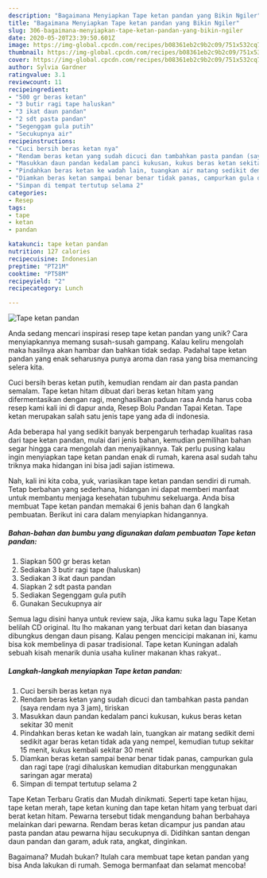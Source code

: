 ```yaml
---
description: "Bagaimana Menyiapkan Tape ketan pandan yang Bikin Ngiler"
title: "Bagaimana Menyiapkan Tape ketan pandan yang Bikin Ngiler"
slug: 306-bagaimana-menyiapkan-tape-ketan-pandan-yang-bikin-ngiler
date: 2020-05-20T23:39:50.601Z
image: https://img-global.cpcdn.com/recipes/b08361eb2c9b2c09/751x532cq70/tape-ketan-pandan-foto-resep-utama.jpg
thumbnail: https://img-global.cpcdn.com/recipes/b08361eb2c9b2c09/751x532cq70/tape-ketan-pandan-foto-resep-utama.jpg
cover: https://img-global.cpcdn.com/recipes/b08361eb2c9b2c09/751x532cq70/tape-ketan-pandan-foto-resep-utama.jpg
author: Sylvia Gardner
ratingvalue: 3.1
reviewcount: 11
recipeingredient:
- "500 gr beras ketan"
- "3 butir ragi tape haluskan"
- "3 ikat daun pandan"
- "2 sdt pasta pandan"
- "Segenggam gula putih"
- "Secukupnya air"
recipeinstructions:
- "Cuci bersih beras ketan nya"
- "Rendam beras ketan yang sudah dicuci dan tambahkan pasta pandan (saya rendam nya 3 jam), tiriskan"
- "Masukkan daun pandan kedalam panci kukusan, kukus beras ketan sekitar 30 menit"
- "Pindahkan beras ketan ke wadah lain, tuangkan air matang sedikit demi sedikit agar beras ketan tidak ada yang nempel, kemudian tutup sekitar 15 menit, kukus kembali sekitar 30 menit"
- "Diamkan beras ketan sampai benar benar tidak panas, campurkan gula dan ragi tape (ragi dihaluskan kemudian ditaburkan menggunakan saringan agar merata)"
- "Simpan di tempat tertutup selama 2"
categories:
- Resep
tags:
- tape
- ketan
- pandan

katakunci: tape ketan pandan 
nutrition: 127 calories
recipecuisine: Indonesian
preptime: "PT21M"
cooktime: "PT58M"
recipeyield: "2"
recipecategory: Lunch

---
```



![Tape ketan pandan](https://img-global.cpcdn.com/recipes/b08361eb2c9b2c09/751x532cq70/tape-ketan-pandan-foto-resep-utama.jpg)

Anda sedang mencari inspirasi resep tape ketan pandan yang unik? Cara menyiapkannya memang susah-susah gampang. Kalau keliru mengolah maka hasilnya akan hambar dan bahkan tidak sedap. Padahal tape ketan pandan yang enak seharusnya punya aroma dan rasa yang bisa memancing selera kita.

Cuci bersih beras ketan putih, kemudian rendam air dan pasta pandan semalam. Tape ketan hitam dibuat dari beras ketan hitam yang difermentasikan dengan ragi, menghasilkan paduan rasa Anda harus coba resep kami kali ini di dapur anda, Resep Bolu Pandan Tapai Ketan. Tape ketan merupakan salah satu jenis tape yang ada di indonesia.

Ada beberapa hal yang sedikit banyak berpengaruh terhadap kualitas rasa dari tape ketan pandan, mulai dari jenis bahan, kemudian pemilihan bahan segar hingga cara mengolah dan menyajikannya. Tak perlu pusing kalau ingin menyiapkan tape ketan pandan enak di rumah, karena asal sudah tahu triknya maka hidangan ini bisa jadi sajian istimewa.


Nah, kali ini kita coba, yuk, variasikan tape ketan pandan sendiri di rumah. Tetap berbahan yang sederhana, hidangan ini dapat memberi manfaat untuk membantu menjaga kesehatan tubuhmu sekeluarga. Anda bisa membuat Tape ketan pandan memakai 6 jenis bahan dan 6 langkah pembuatan. Berikut ini cara dalam menyiapkan hidangannya.

<!--inarticleads1-->

##### Bahan-bahan dan bumbu yang digunakan dalam pembuatan Tape ketan pandan:

1. Siapkan 500 gr beras ketan
1. Sediakan 3 butir ragi tape (haluskan)
1. Sediakan 3 ikat daun pandan
1. Siapkan 2 sdt pasta pandan
1. Sediakan Segenggam gula putih
1. Gunakan Secukupnya air


Semua lagu disini hanya untuk review saja, Jika kamu suka lagu Tape Ketan belilah CD original. Itu lho makanan yang terbuat dari ketan dan biasanya dibungkus dengan daun pisang. Kalau pengen mencicipi makanan ini, kamu bisa kok membelinya di pasar tradisional. Tape ketan Kuningan adalah sebuah kisah menarik dunia usaha kuliner makanan khas rakyat.. 

<!--inarticleads2-->

##### Langkah-langkah menyiapkan Tape ketan pandan:

1. Cuci bersih beras ketan nya
1. Rendam beras ketan yang sudah dicuci dan tambahkan pasta pandan (saya rendam nya 3 jam), tiriskan
1. Masukkan daun pandan kedalam panci kukusan, kukus beras ketan sekitar 30 menit
1. Pindahkan beras ketan ke wadah lain, tuangkan air matang sedikit demi sedikit agar beras ketan tidak ada yang nempel, kemudian tutup sekitar 15 menit, kukus kembali sekitar 30 menit
1. Diamkan beras ketan sampai benar benar tidak panas, campurkan gula dan ragi tape (ragi dihaluskan kemudian ditaburkan menggunakan saringan agar merata)
1. Simpan di tempat tertutup selama 2


Tape Ketan Terbaru Gratis dan Mudah dinikmati. Seperti tape ketan hijau, tape ketan merah, tape ketan kuning dan tape ketan hitam yang terbuat dari berat ketan hitam. Pewarna tersebut tidak mengandung bahan berbahaya melainkan dari pewarna. Rendam beras ketan dicampur jus pandan atau pasta pandan atau pewarna hijau secukupnya di. Didihkan santan dengan daun pandan dan garam, aduk rata, angkat, dinginkan. 

Bagaimana? Mudah bukan? Itulah cara membuat tape ketan pandan yang bisa Anda lakukan di rumah. Semoga bermanfaat dan selamat mencoba!

